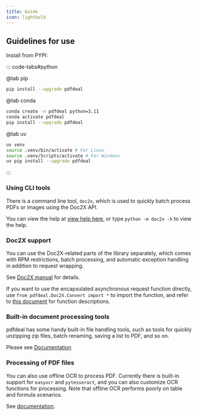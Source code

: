 ```yaml
---
title: Guide
icon: lightbulb
---
```



## Guidelines for use

Install from PYPI:

::: code-tabs#python

@tab pip

```bash
pip install --upgrade pdfdeal
```

@tab conda

```bash
conda create -n pdfdeal python=3.11
conda activate pdfdeal
pip install --upgrade pdfdeal
```

@tab uv

```bash
uv venv
source .venv/bin/activate # For Linux
source .venv/Scripts/activate # For Windows
uv pip install --upgrade pdfdeal
```

:::

### Using CLI tools

There is a command line tool, `doc2x`, which is used to quickly batch process PDFs or images using the Doc2X API.

You can view the help at [view help here](CLI/README.md), or type `python -m doc2x -h` to view the help.

### Doc2X support

You can use the Doc2X-related parts of the library separately, which comes with RPM restrictions, batch processing, and automatic exception handling in addition to request wrapping.

See [Doc2X manual](Doc2X/README.md) for details.

If you want to use the encapsulated asynchronous request function directly, use `from pdfdeal.Doc2X.Convert import *` to import the function, and refer to [this document](https://github.com/Menghuan1918/pdfdeal/blob/main/src/pdfdeal/Doc2X/Convert.py) for function descriptions.

### Built-in document processing tools

pdfdeal has some handy built-in file handling tools, such as tools for quickly unzipping zip files, batch renaming, saving a list to PDF, and so on.

Please see [Documentation](Tools.md)

### Processing of PDF files

You can also use offline OCR to process PDF. Currently there is built-in support for `easyocr` and `pytesseract`, and you can also customize OCR functions for processing. Note that offline OCR performs poorly on table and formula scenarios.

See [documentation](pdfdeal/README.md).